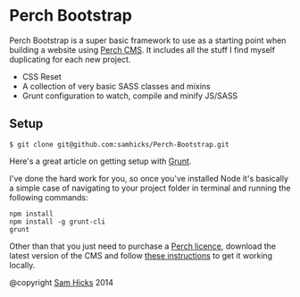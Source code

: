 Perch Bootstrap
===============

Perch Bootstrap is a super basic framework to use as a starting point when building a website using [Perch CMS][perch]. It includes all the stuff I find myself duplicating for each new project.

+ CSS Reset
+ A collection of very basic SASS classes and mixins
+ Grunt configuration to watch, compile and minify JS/SASS

Setup
-----

```
$ git clone git@github.com:samhicks/Perch-Bootstrap.git
```

Here's a great article on getting setup with [Grunt][grunt].

I've done the hard work for you, so once you've installed Node it's basically a simple case of navigating to your project folder in terminal and running the following commands:

```
npm install
npm install -g grunt-cli
grunt
```

Other than that you just need to purchase a [Perch licence][perch], download the latest version of the CMS and follow [these instructions][perchsetup] to get it working locally.

@copyright [Sam Hicks][samhicks] 2014

[samhicks]: https://github.com/samhicks
[grunt]: http://24ways.org/2013/grunt-is-not-weird-and-hard/
[perch]: http://grabaperch.com/
[perchsetup]: http://docs.grabaperch.com/docs/installing-perch/
